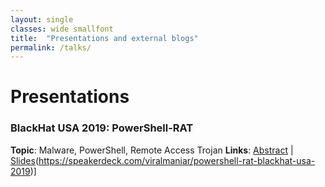 ```yaml
---
layout: single
classes: wide smallfont
title:  "Presentations and external blogs"
permalink: /talks/
---
```


# Presentations
### **BlackHat USA 2019**: PowerShell-RAT 
**Topic**: Malware, PowerShell, Remote Access Trojan
**Links**: [Abstract](https://www.blackhat.com/us-19/presenters/Viral-Maniar.html) | [Slides](Speakerdeck)(https://speakerdeck.com/viralmaniar/powershell-rat-blackhat-usa-2019)]

